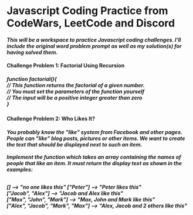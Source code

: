 <h1>Javascript Coding Practice from CodeWars, LeetCode and Discord</h1>
<h4><i>This will be a workspace to practice Javascript coding challenges. I'll include the original word problem prompt as well as my solution(s) for having solved them.</i></h4>
<h4>Challenge Problem 1: Factorial Using Recursion</h4>
<h5>
function factorial(){
  <br>
    // This function returns the factorial of a given number.
  <br>
    // You must set the parameters of the function yourself
  <br>
    //  The input will be a positive integer greater than zero
  <br>
}
<br>

<h4>Challenge Problem 2: Who Likes It?</h4>
<h5>
You probably know the "like" system from Facebook and other pages. People can "like" blog posts, pictures or other items. We want to create the text that should be displayed next to such an item.
<br>
<br>
Implement the function which takes an array containing the names of people that like an item. It must return the display text as shown in the examples:
<br>
<br>

[] -->  "no one likes this"
["Peter"] -->  "Peter likes this"
<br>
["Jacob", "Alex"] -->  "Jacob and Alex like this"
<br>
["Max", "John", "Mark"] -->  "Max, John and Mark like this"
<br>
["Alex", "Jacob", "Mark", "Max"] -->  "Alex, Jacob and 2 others like this"